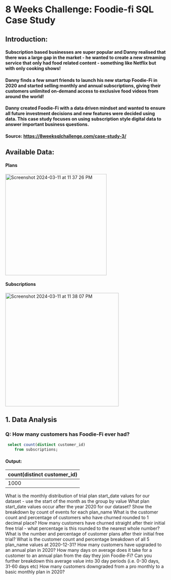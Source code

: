 # 8 Weeks Challenge: Foodie-fi SQL Case Study 
## Introduction: 
#### Subscription based businesses are super popular and Danny realised that there was a large gap in the market - he wanted to create a new streaming service that only had food related content - something like Netflix but with only cooking shows!
#### Danny finds a few smart friends to launch his new startup Foodie-Fi in 2020 and started selling monthly and annual subscriptions, giving their customers unlimited on-demand access to exclusive food videos from around the world!
#### Danny created Foodie-Fi with a data driven mindset and wanted to ensure all future investment decisions and new features were decided using data. This case study focuses on using subscription style digital data to answer important business questions.
#### Source: <https://8weeksqlchallenge.com/case-study-3/>
## Available Data: 
#### Plans 

<img width="317" alt="Screenshot 2024-03-11 at 11 37 26 PM" src="https://github.com/aacha0/Portfolio/assets/148589444/78a4833b-b5cf-475d-be48-84ecfd7077d9">

#### Subscriptions 
<img width="355" alt="Screenshot 2024-03-11 at 11 38 07 PM" src="https://github.com/aacha0/Portfolio/assets/148589444/abf761f0-753b-4605-931a-cb9dc5f75a1e">

## 1. Data Analysis 
### Q: How many customers has Foodie-Fi ever had?

```sql
 select count(distinct customer_id)
    from subscriptions;
```
#### Output: 
| count(distinct customer_id) |
| --------------------------- |
| 1000                        |
What is the monthly distribution of trial plan start_date values for our dataset - use the start of the month as the group by value
What plan start_date values occur after the year 2020 for our dataset? Show the breakdown by count of events for each plan_name
What is the customer count and percentage of customers who have churned rounded to 1 decimal place?
How many customers have churned straight after their initial free trial - what percentage is this rounded to the nearest whole number?
What is the number and percentage of customer plans after their initial free trial?
What is the customer count and percentage breakdown of all 5 plan_name values at 2020-12-31?
How many customers have upgraded to an annual plan in 2020?
How many days on average does it take for a customer to an annual plan from the day they join Foodie-Fi?
Can you further breakdown this average value into 30 day periods (i.e. 0-30 days, 31-60 days etc)
How many customers downgraded from a pro monthly to a basic monthly plan in 2020?

